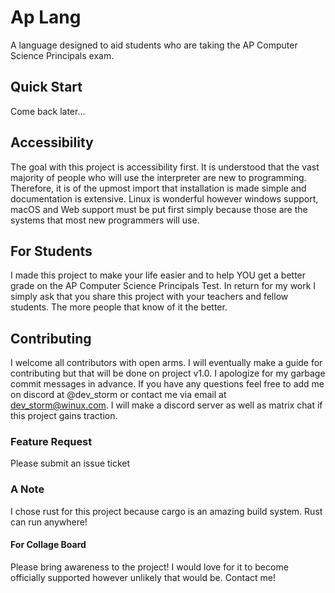 # Ap Lang
A language designed to aid students who are taking the AP Computer Science Principals exam. 

## Quick Start
Come back later...

## Accessibility
The goal with this project is accessibility first. It is understood that the vast majority of people who will 
use the interpreter are new to programming. Therefore, it is of the upmost import that installation is made simple and 
documentation is extensive. Linux is wonderful however windows support, macOS and Web support must be put first
simply because those are the systems that most new programmers will use.


## For Students
I made this project to make your life easier and to help YOU get a better grade on the AP Computer Science Principals Test. 
In return for my work I simply ask that you share this project with your teachers and fellow students. The more people
that know of it the better.


## Contributing 
I welcome all contributors with open arms. I will eventually make a guide for contributing but that will be done on
project v1.0. I apologize for my garbage commit messages in advance. If you have any questions feel free to add me on discord
at @dev_storm or contact me via email at dev_storm@winux.com. I will make a discord server as well as matrix chat if 
this project gains traction.

### Feature Request
Please submit an issue ticket

### A Note
I chose rust for this project because cargo is an amazing build system. Rust can run anywhere! 

#### For Collage Board
Please bring awareness to the project! I would love for it to become officially supported however unlikely that would be.
Contact me!

